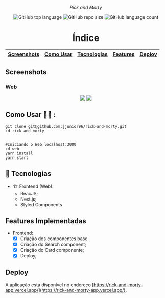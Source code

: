 <!--
*** Obrigado por estar vendo o nosso README!
*** Se você tiver alguma sugestão que possa melhorá-lo, dê um fork no repositório e crie uma Pull Request
*** ou abra uma Issue com a tag "sugestão". :D
-->

<p align="center">
<p align="center"><i>Rick and Morty</i></p>
</p>

<p align="center">
<img alt="GitHub top language" src="https://img.shields.io/github/languages/top/jjunior96/rick-and-morty?color=%235965E0">
<img alt="GitHub repo size" src="https://img.shields.io/github/repo-size/jjunior96/rick-and-morty?color=%235965E0&logoColor=%235965E0" />
<img alt="GitHub language count" src="https://img.shields.io/github/languages/count/jjunior96/rick-and-morty?color=%235965E0">
</p>

<h1 align="center">Índice</h1>

[Screenshots](#screenshots)  | [Como Usar](#como-usar)  | [Tecnologias](#rocket-tecnologias)  |  [Features](#features-implementadas)  |  [Deploy](#deploy)
:-------:                                                         |:-------:                 | ------:                             | ------:                               | ------:

## Screenshots

### Web

<p align="center">
<img src="https://user-images.githubusercontent.com/30422190/108910641-e8a4e700-7604-11eb-83fa-3fafeeee433c.png">
<img src="https://user-images.githubusercontent.com/30422190/109300169-f8931580-7814-11eb-88e4-a060c1d5e329.png">
</p>


## Como Usar 👨‍💻️ :

```shell
git clone git@github.com:jjunior96/rick-and-morty.git
cd rick-and-morty


#Iniciando o Web localhost:3000
cd web
yarn install
yarn start
```

## :rocket: Tecnologias

- 🏗️ Frontend (Web):
  - ReacJS;
  - Next.js;
  - Styled Components

## Features Implementadas

- Frontend:
  - [x] Criação dos componentes base
  - [x] Criação do Search component;
  - [x] Criação do Card componente;
  - [X] Deploy;

## Deploy
A aplicação está disponível no endereço [https://rick-and-morty-app.vercel.app/](https://rick-and-morty-app.vercel.app/).
